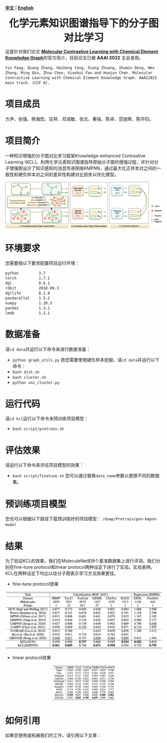 [**中文**](https://github.com/ZJU-Fangyin/KCL/blob/main/README_CN.md) | [**English**](https://github.com/ZJU-Fangyin/KCL/blob/main/README.md)

<p align="center">
  	<font size=6><strong>化学元素知识图谱指导下的分子图对比学习</strong></font>
</p>

这是针对我们论文 [**Molecular Contrastive Learning with Chemical Element Knowledge Graph**](https://arxiv.org/abs/2112.00544)的官方简介，目前论文已被 **AAAI 2022** 主会录用。
```
Yin Fang, Qiang Zhang, Haihong Yang, Xiang Zhuang, Shumin Deng, Wen Zhang, Ming Qin, Zhuo Chen, Xiaohui Fan and Huajun Chen. Molecular Contrastive Learning with Chemical Element Knowledge Graph. AAAI2022 main track. (CCF A). 
```


# 项目成员
方尹、张强、杨海宏、庄祥、邓淑敏、张文、秦铭、陈卓、范骁辉、陈华钧。


# 项目简介
一种知识增强的分子图对比学习框架Knowledge-enhanced Contrastive Learning (KCL)。利用化学元素知识图谱指导原始分子图的增强过程，并针对分子增强图设计了知识感知的消息传递网络KMPNN，通过最大化正样本对之间的一致性和硬负样本对之间的差异性构建对比损失以优化模型。
<div align=center><img src="./fig/overview.png" style="zoom:100%;" />
</div>

# 环境要求
您需要按以下要求配置项目运行环境：
```
python         3.7
torch          1.7.1
dgl            0.6.1
rdkit          2018.09.3
dgllife        0.2.8
pandarallel    1.5.2
numpy          1.20.3
pandas         1.3.1
lmdb           1.2.1
```

# 数据准备
请`cd data`并运行以下命令来进行数据准备：
- `python graph_utils.py`
若您需要使用硬负样本挖掘，请`cd data`并运行以下命令：
- `bash dist.sh`
- `bash cluster.sh`
- `python uni_cluster.py`

# 运行代码
请`cd kcl`运行以下命令来预训练项目模型：
- `bash script/pretrain.sh`

# 评估效果
请运行以下命令来评估项目模型的效果：
- `bash script/finetune.sh`
您可以通过替换`data_name`参数以更换不同的数据集。

# 预训练项目模型
您也可以根据以下路径下载预训练好的项目模型：
`/dump/Pretrain/gnn-kmpnn-model`

# 结果
为了验证KCL的效果，我们在MoleculeNet的8个基准数据集上进行评测。我们分别在fine-tune protocol和linear protocol两种设定下进行了实验。实验表明，KCL在两种设定下均比以往分子图表示学习方法效果更佳。
* fine-tune protocol效果
<div align=center><img src="./fig/fine-tune_protocol.png" style="zoom:100%;" />
</div>

* linear protocol效果
<div align=center><img src="./fig/linear_protocol.png" style="zoom:20%;" />
</div>

# 如何引用
如果您使用或拓展我们的工作，请引用以下文章：

```

```
